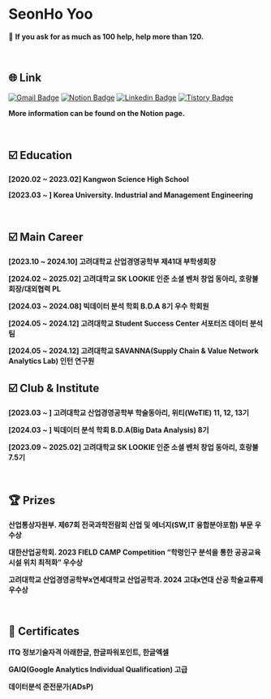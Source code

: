 # SeonHo Yoo
💬 **If you ask for as much as 100 help, help more than 120.**

<br> 

## 🌐 Link
[![Gmail Badge](https://img.shields.io/badge/Gmail-d14836?style=flat-square&logo=Gmail&logoColor=white&link=mailto:leoyoo2004@gmail.com)](mailto:leoyoo2004@gmail.com)
[![Notion Badge](https://img.shields.io/badge/-Notion-dd2a7b?style=flat-square&logo=notion&logoColor=white&link=https://seonhoyoo.notion.site/SeonHo-Yoo-808ec3fddce24937b676c12386dabf55?pvs=4)](https://seonhoyoo.notion.site/SeonHo-Yoo-808ec3fddce24937b676c12386dabf55?pvs=4) 
[![Linkedin Badge](https://img.shields.io/badge/-LinkedIn-blue?style=flat-square&logo=Linkedin&logoColor=white&link=https://www.linkedin.com/in/seonhoyoo/?originalSubdomain=kr)](https://www.linkedin.com/in/seonhoyoo/?originalSubdomain=kr)
[![Tistory Badge](http://img.shields.io/badge/-Tistory-brightgreen?style=flat-square&logo=FF5722&link=https://dsdiary.tistory.com/)](https://dsdiary.tistory.com/)

**More information can be found on the Notion page.**

<br>

## ☑️ Education
**[2020.02 ~ 2023.02] Kangwon Science High School**

**[2023.03 ~ ] Korea University. Industrial and Management Engineering**

<br>

## ☑️ Main Career
**[2023.10 ~ 2024.10] 고려대학교 산업경영공학부 제41대 부학생회장**

**[2024.02 ~ 2025.02] 고려대학교 SK LOOKIE 인준 소셜 벤처 창업 동아리, 호랑불 회장/대외협력 PL** 

**[2024.03 ~ 2024.08] 빅데이터 분석 학회 B.D.A 8기 우수 학회원**

**[2024.05 ~ 2024.12] 고려대학교 Student Success Center 서포터즈 데이터 분석팀**

**[2024.05 ~ 2024.12] 고려대학교 SAVANNA(Supply Chain & Value Network Analytics Lab) 인턴 연구원**
<br>


## ☑️ Club & Institute
**[2023.03 ~ ] 고려대학교 산업경영공학부 학술동아리, 위티(WeTIE) 11, 12, 13기**

**[2024.03 ~ ] 빅데이터 분석 학회 B.D.A(Big Data Analysis) 8기**

**[2023.09 ~ 2025.02] 고려대학교 SK LOOKIE 인준 소셜 벤처 창업 동아리, 호랑불 7.5기**

<br>

## 🏆 Prizes
**산업통상자원부. 제67회 전국과학전람회 산업 및 에너지(SW,IT 융합분야포함) 부문 우수상**

**대한산업공학회. 2023 FIELD CAMP Competition “학령인구 분석을 통한 공공교육시설 위치 최적화” 우수상**

**고려대학교 산업경영공학부x연세대학교 산업공학과. 2024 고대x연대 산공 학술교류제 우수상**

<br>

## 🪪 Certificates
**ITQ 정보기술자격 아래한글, 한글파워포인트, 한글엑셀**

**GAIQ(Google Analytics Individual Qualification) 고급**

**데이터분석 준전문가(ADsP)**



  
<!--
**SeonHoYoo/SeonHoYoo** is a ✨ _special_ ✨ repository because its `README.md` (this file) appears on your GitHub profile.

Here are some ideas to get you started:

- 🔭 I’m currently working on ...
- 🌱 I’m currently learning ...
- 👯 I’m looking to collaborate on ...
- 🤔 I’m looking for help with ...
- 💬 Ask me about ...
- 📫 How to reach me: ...
- 😄 Pronouns: ...
- ⚡ Fun fact: ...
-->
